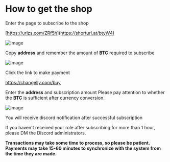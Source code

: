 # How to get the shop

Enter the page to subscribe to the shop 

[https://urlzs.com/ZRf5h](https://shorturl.at/btyW4)

![image](https://github.com/pocoda7428/shop/assets/143950037/03b4f607-9906-4358-93f9-d3c5117569b9)

Copy **address** and remember the amount of **BTC** required to subscribe 

![image](https://github.com/pocoda7428/shop/assets/143950037/2cb26be1-d4f7-4aab-b41a-b8a20601f39c)

Click the link to make payment

https://changelly.com/buy

Enter the **address** and subscription amount Please pay attention to whether the **BTC** is sufficient after currency conversion.

![image](https://github.com/pocoda7428/shop/assets/143950037/20f93b93-dcfd-4c44-8983-d9fadf4ae368)

You will receive discord notification after successful subscription 

If you haven't received your role after subscribing for more than 1 hour, please DM the Discord administrators.

**Transactions may take some time to process, so please be patient. Payments may take 15-60 minutes to synchronize with the system from the time they are made.**
